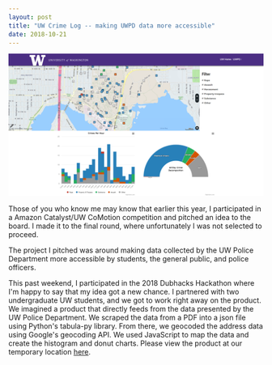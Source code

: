 ```yaml
---
layout: post
title: "UW Crime Log -- making UWPD data more accessible"
date: 2018-10-21
---
```

<center>
<a href="https://baddawgs.andrey.ninja">
<img src="https://github.com/kairstenfay/kairstenfay.github.io/blob/master/images/baddawgs-home.png?raw=true" 
          width="600 px" />
          </a>
</center>

Those of you who know me may know that earlier this year, I participated in a
Amazon Catalyst/UW CoMotion competition and pitched an idea to the board. I made
it to the final round, where unfortunately I was not selected to proceed. 
   
The project I pitched was around making data collected by the UW Police Department
more accessible by students, the general public, and police officers.  
  
This past weekend, I participated in the 2018 Dubhacks Hackathon where I'm
happy to say that my idea got a new chance. I partnered with two undergraduate
UW students, and we got to work right away on the product. We imagined a product
that directly feeds from the data presented by the UW Police Department. We
scraped the data from a PDF into a json file using Python's tabula-py library.
From there, we geocoded the address data using Google's geocoding API. We used
JavaScript to map the data and create the histogram and donut charts. Please
view the product at our temporary location [here](https://baddawgs.andrey.ninja). 
